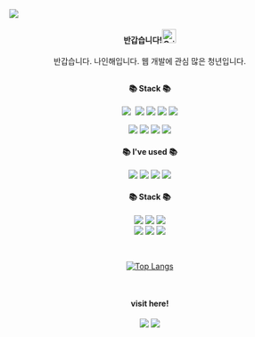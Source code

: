 <img src="https://capsule-render.vercel.app/api?type=waving&color=auto&height=150&section=header&text=Code%20nine&fontSize=42" />

<div align=center>
  <h4>반갑습니다!<img src="https://raw.githubusercontent.com/Tarikul-Islam-Anik/Animated-Fluent-Emojis/master/Emojis/Smilies/Grinning%20Squinting%20Face.png" alt="Grinning Squinting Face" width="25" height="25" /></h4>
  <p>반갑습니다. 나인해입니다. 웹 개발에 관심 많은 청년입니다.</p>

  <h2></h2>
  
  <h4>📚 Stack 📚</h4>
   <p>
    <img src="https://img.shields.io/badge/react-20232a.svg?style=flat-square&logo=react&logoColor=61DAFB" />&nbsp
    <img src="https://img.shields.io/badge/Vue.js-4FC08D?style=flat-square&logo=vue.js&logoColor=white"/>   
    <img src="https://img.shields.io/badge/Node.js-5FA04E?style=flat-square&logo=node.js&logoColor=white"/>   
    <img src="https://img.shields.io/badge/MySQL-4479A1?style=flat-square&logo=mysql&logoColor=white"/>   
    <img src="https://img.shields.io/badge/Python-3776AB?style=flat-square&logo=python&logoColor=white"/>
  </p>
  <p>
    <img src="https://img.shields.io/badge/HTML5-E34F26?style=flat-square&logo=html5&logoColor=white"/>   
    <img src="https://img.shields.io/badge/CSS3-1572B6?style=flat-square&logo=css3&logoColor=white"/>   
    <img src="https://img.shields.io/badge/JavaScript-F7DF1E?style=flat-square&logo=javascript&logoColor=black"/>   
    <img src="https://img.shields.io/badge/jQuery-0769AD?style=flat-square&logo=jquery&logoColor=white"/>   
  </p>
  
  <h4>📚 I've used 📚</h4>
  <p>
    <img src="https://img.shields.io/badge/Apache-D22128?style=flat-square&logo=apache&logoColor=white"/>
    <img src="https://img.shields.io/badge/PHP-777BB4?style=flat-square&logo=php&logoColor=white"/>
    <img src="https://img.shields.io/badge/MySQL-4479A1?style=flat-square&logo=mysql&logoColor=white"/>
    <img src="https://img.shields.io/badge/Linux-FCC624?style=flat-square&logo=linux&logoColor=black"/>
  </p>
  
  <h4>📚 Stack 📚</h4>
  <p>
    <img src="https://img.shields.io/badge/Git-F05032?style=flat-square&logo=git&logoColor=white"/>   
    <img src="https://img.shields.io/badge/GitHub-181717?style=flat-square&logo=github&logoColor=white"/>  
    <img src="https://img.shields.io/badge/VSCode-007ACC?style=flat-square&logo=visualstudiocode&logoColor=white"/><br>
    <img src="https://img.shields.io/badge/Figma-F24E1E?style=flat-square&logo=figma&logoColor=white"/>
    <img src="https://img.shields.io/badge/Photoshop-31A8FF?style=flat-square&logo=adobephotoshop&logoColor=white"/>
    <img src="https://img.shields.io/badge/Illustrator-FF9A00?style=flat-square&logo=adobeillustrator&logoColor=white"/>
  </p>

   <br>
   
  [![Top Langs](https://github-readme-stats.vercel.app/api/top-langs/?username=redcontroller&langs_count=4&layout=compact)](https://github.com/anuraghazra/github-readme-stats)

   <br>

<h4>visit here!</h4>
  <p>
    <img src="https://img.shields.io/badge/dlsgo9981@gmial.com-EA4335?style=flat-square&logo&logo=gmail&logoColor=white"/> 
<!--     <img src="https://img.shields.io/badge/Notion-000000?style=flat-square&logo&logo=notion&logoColor=white"/>    -->
    <a href="https://https://codena.tistory.com/"><img src="https://img.shields.io/badge/Tech Blog-000000?style=flat-square&logo&logo=tistory&logoColor=white"/></a>
  </p>

</div>
